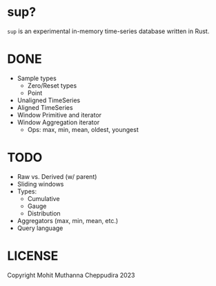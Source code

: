 # sup?

`sup` is an experimental in-memory time-series database written in Rust.

# DONE

- Sample types
  - Zero/Reset types
  - Point<T>
- Unaligned TimeSeries
- Aligned TimeSeries
- Window Primitive and iterator
- Window Aggregation iterator
  - Ops: max, min, mean, oldest, youngest

# TODO

- Raw vs. Derived (w/ parent)
- Sliding windows
- Types:
  - Cumulative
  - Gauge
  - Distribution
- Aggregators (max, min, mean, etc.)
- Query language

# LICENSE

Copyright Mohit Muthanna Cheppudira 2023
